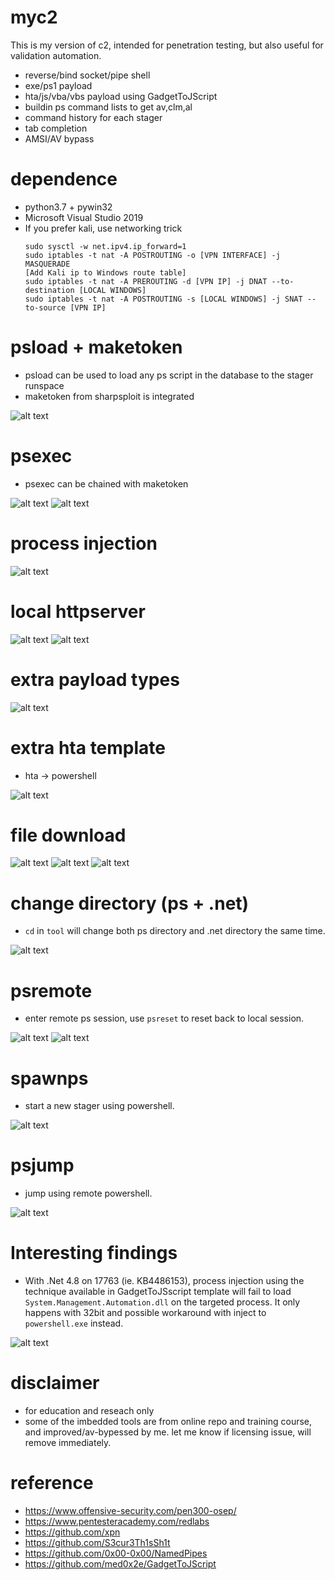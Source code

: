 # myc2
This is my version of c2, intended for penetration testing, but also useful for validation automation. 

* reverse/bind socket/pipe shell
* exe/ps1 payload
* hta/js/vba/vbs payload using GadgetToJScript
* buildin ps command lists to get av,clm,al
* command history for each stager
* tab completion
* AMSI/AV bypass

# dependence
* python3.7 + pywin32
* Microsoft Visual Studio 2019
* If you prefer kali, use networking trick
  ```
  sudo sysctl -w net.ipv4.ip_forward=1
  sudo iptables -t nat -A POSTROUTING -o [VPN INTERFACE] -j MASQUERADE
  [Add Kali ip to Windows route table]
  sudo iptables -t nat -A PREROUTING -d [VPN IP] -j DNAT --to-destination [LOCAL WINDOWS]
  sudo iptables -t nat -A POSTROUTING -s [LOCAL WINDOWS] -j SNAT --to-source [VPN IP]
  ```


# psload + maketoken
* psload can be used to load any ps script in the database to the stager runspace
* maketoken from sharpsploit is integrated

![alt text](img/psexec.png)

# psexec
* psexec can be chained with maketoken

![alt text](img/psexec2.png)
![alt text](img/psexec3.png)

# process injection

![alt text](img/inject.png)

# local httpserver
![alt text](img/localserver.png)
![alt text](img/localserver2.png)

# extra payload types
![alt text](img/gtojs.png)

# extra hta template
* hta -> powershell
 
![alt text](img/hta.png)

# file download
![alt text](img/download1.png)
![alt text](img/download2.png)
![alt text](img/download3.png)

# change directory (ps + .net)
* `cd` in `tool` will change both ps directory and .net directory the same time. 

![alt text](img/cd.png)

# psremote
* enter remote ps session, use `psreset` to reset back to local session. 

![alt text](img/psremote1.png)
![alt text](img/psremote2.png)

# spawnps
* start a new stager using powershell. 

![alt text](img/spawnps.png)

# psjump
* jump using remote powershell. 

![alt text](img/psjump1.png)


# Interesting findings
* With .Net 4.8 on 17763 (ie. KB4486153), process injection using the technique available in GadgetToJSscript template will fail to load `System.Management.Automation.dll` on the targeted process. It only happens with 32bit and possible workaround with inject to `powershell.exe` instead. 

![alt text](img/pierror.png)

# disclaimer
* for education and reseach only
* some of the imbedded tools are from online repo and training course, and improved/av-bypessed by me. let me know if licensing issue, will remove immediately.

# reference
* https://www.offensive-security.com/pen300-osep/
* https://www.pentesteracademy.com/redlabs
* https://github.com/xpn
* https://github.com/S3cur3Th1sSh1t
* https://github.com/0x00-0x00/NamedPipes
* https://github.com/med0x2e/GadgetToJScript 

